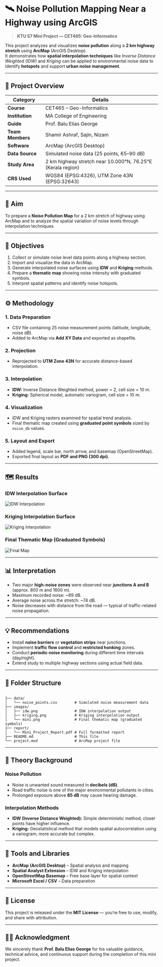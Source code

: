 # 🛰️ Noise Pollution Mapping Near a Highway using ArcGIS

> **KTU S7 Mini Project — CET465: Geo-Informatics**

This project analyzes and visualizes **noise pollution** along a **2 km highway stretch** using **ArcMap** (ArcGIS Desktop).  
It demonstrates how **spatial interpolation techniques** like *Inverse Distance Weighted (IDW)* and *Kriging* can be applied to environmental noise data to identify **hotspots** and support **urban noise management**.

---

## 📘 Project Overview

| Category | Details |
|-----------|----------|
| **Course** | CET465 – Geo-Informatics |
| **Institution** | MA College of Engineering |
| **Guide** | Prof. Balu Elias George |
| **Team Members** | Shamir Ashraf, Sajin, Nizam |
| **Software** | ArcMap (ArcGIS Desktop) |
| **Data Source** | Simulated noise data (25 points, 65–90 dB) |
| **Study Area** | 2 km highway stretch near 10.000°N, 76.25°E (Kerala region) |
| **CRS Used** | WGS84 (EPSG:4326), UTM Zone 43N (EPSG:32643) |

---

## 🎯 Aim

To prepare a **Noise Pollution Map** for a 2 km stretch of highway using ArcMap and to analyze the spatial variation of noise levels through interpolation techniques.

---

## 🧭 Objectives

1. Collect or simulate noise level data points along a highway section.  
2. Import and visualize the data in ArcMap.  
3. Generate interpolated noise surfaces using **IDW** and **Kriging** methods.  
4. Prepare a **thematic map** showing noise intensity with graduated symbols.  
5. Interpret spatial patterns and identify noise hotspots.  

---

## ⚙️ Methodology

### 1. Data Preparation
- CSV file containing 25 noise measurement points (latitude, longitude, noise dB).
- Added to ArcMap via **Add XY Data** and exported as shapefile.

### 2. Projection
- Reprojected to **UTM Zone 43N** for accurate distance-based interpolation.

### 3. Interpolation
- **IDW:** Inverse Distance Weighted method, power = 2, cell size = 10 m.  
- **Kriging:** Spherical model, automatic variogram, cell size = 10 m.

### 4. Visualization
- IDW and Kriging rasters examined for spatial trend analysis.
- Final thematic map created using **graduated point symbols** sized by `noise_db` values.

### 5. Layout and Export
- Added legend, scale bar, north arrow, and basemap (OpenStreetMap).
- Exported final layout as **PDF and PNG (300 dpi)**.

---

## 🗺️ Results

### IDW Interpolation Surface
![IDW Interpolation](./images/idw.png)

### Kriging Interpolation Surface
![Kriging Interpolation](./images/kriging.png)

### Final Thematic Map (Graduated Symbols)
![Final Map](./images/mini.png)

---

## 📊 Interpretation

- Two major **high-noise zones** were observed near **junctions A and B** (approx. 800 m and 1600 m).  
- Maximum recorded noise: ~89 dB.  
- Average noise across the stretch: ~74 dB.  
- Noise decreases with distance from the road — typical of traffic-related noise propagation.  

---

## 💡 Recommendations

- Install **noise barriers** or **vegetation strips** near junctions.  
- Implement **traffic flow control** and **restricted honking** zones.  
- Conduct **periodic noise monitoring** during different time intervals (day/night).  
- Extend study to multiple highway sections using actual field data.

---

## 🧩 Folder Structure

```

├── data/
│   └── noise_points.csv        # Simulated noise measurement data
├── images/
│   ├── idw.png                 # IDW interpolation output
│   ├── kriging.png             # Kriging interpolation output
│   └── mini.png                # Final thematic map (graduated symbols)
├── report/
│   └── Mini_Project_Report.pdf # Full formatted report
├── README.md                   # This file
└── project.mxd                 # ArcMap project file

```

---

## 🧠 Theory Background

### Noise Pollution
- Noise is unwanted sound measured in **decibels (dB)**.  
- Road traffic noise is one of the major environmental pollutants in cities.  
- Prolonged exposure above **85 dB** may cause hearing damage.

### Interpolation Methods
- **IDW (Inverse Distance Weighted):** Simple deterministic method; closer points have higher influence.  
- **Kriging:** Geostatistical method that models spatial autocorrelation using a variogram; more accurate but complex.

---

## 🧰 Tools and Libraries

- **ArcMap (ArcGIS Desktop)** – Spatial analysis and mapping  
- **Spatial Analyst Extension** – IDW and Kriging interpolation  
- **OpenStreetMap Basemap** – Free base layer for spatial context  
- **Microsoft Excel / CSV** – Data preparation  

---

## 🧾 License

This project is released under the **MIT License** — you’re free to use, modify, and share with attribution.

---

## 🧑‍🏫 Acknowledgment

We sincerely thank **Prof. Balu Elias George** for his valuable guidance, technical advice, and continuous support during the completion of this mini project.
